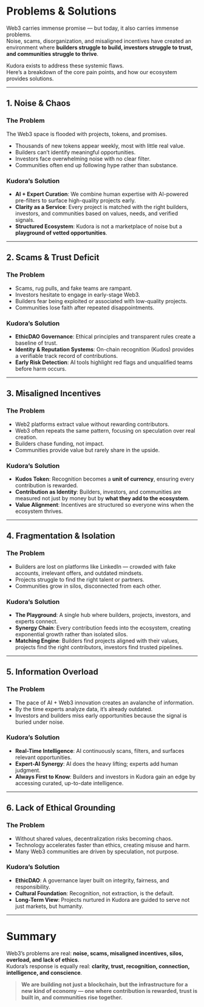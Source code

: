 # Problems & Solutions

Web3 carries immense promise — but today, it also carries immense problems.  
Noise, scams, disorganization, and misaligned incentives have created an environment where **builders struggle to build, investors struggle to trust, and communities struggle to thrive**.  

Kudora exists to address these systemic flaws.  
Here’s a breakdown of the core pain points, and how our ecosystem provides solutions.

---

## 1. Noise & Chaos

### The Problem
The Web3 space is flooded with projects, tokens, and promises.  
- Thousands of new tokens appear weekly, most with little real value.  
- Builders can’t identify meaningful opportunities.  
- Investors face overwhelming noise with no clear filter.  
- Communities often end up following hype rather than substance.  

### Kudora’s Solution
- **AI + Expert Curation**: We combine human expertise with AI-powered pre-filters to surface high-quality projects early.  
- **Clarity as a Service**: Every project is matched with the right builders, investors, and communities based on values, needs, and verified signals.  
- **Structured Ecosystem**: Kudora is not a marketplace of noise but a **playground of vetted opportunities**.

---

## 2. Scams & Trust Deficit

### The Problem
- Scams, rug pulls, and fake teams are rampant.  
- Investors hesitate to engage in early-stage Web3.  
- Builders fear being exploited or associated with low-quality projects.  
- Communities lose faith after repeated disappointments.  

### Kudora’s Solution
- **EthicDAO Governance**: Ethical principles and transparent rules create a baseline of trust.  
- **Identity & Reputation Systems**: On-chain recognition (Kudos) provides a verifiable track record of contributions.  
- **Early Risk Detection**: AI tools highlight red flags and unqualified teams before harm occurs.  

---

## 3. Misaligned Incentives

### The Problem
- Web2 platforms extract value without rewarding contributors.  
- Web3 often repeats the same pattern, focusing on speculation over real creation.  
- Builders chase funding, not impact.  
- Communities provide value but rarely share in the upside.  

### Kudora’s Solution
- **Kudos Token**: Recognition becomes a **unit of currency**, ensuring every contribution is rewarded.  
- **Contribution as Identity**: Builders, investors, and communities are measured not just by money but by **what they add to the ecosystem**.  
- **Value Alignment**: Incentives are structured so everyone wins when the ecosystem thrives.  

---

## 4. Fragmentation & Isolation

### The Problem
- Builders are lost on platforms like LinkedIn — crowded with fake accounts, irrelevant offers, and outdated mindsets.  
- Projects struggle to find the right talent or partners.  
- Communities grow in silos, disconnected from each other.  

### Kudora’s Solution
- **The Playground**: A single hub where builders, projects, investors, and experts connect.  
- **Synergy Chain**: Every contribution feeds into the ecosystem, creating exponential growth rather than isolated silos.  
- **Matching Engine**: Builders find projects aligned with their values, projects find the right contributors, investors find trusted pipelines.  

---

## 5. Information Overload

### The Problem
- The pace of AI + Web3 innovation creates an avalanche of information.  
- By the time experts analyze data, it’s already outdated.  
- Investors and builders miss early opportunities because the signal is buried under noise.  

### Kudora’s Solution
- **Real-Time Intelligence**: AI continuously scans, filters, and surfaces relevant opportunities.  
- **Expert-AI Synergy**: AI does the heavy lifting; experts add human judgment.  
- **Always First to Know**: Builders and investors in Kudora gain an edge by accessing curated, up-to-date intelligence.  

---

## 6. Lack of Ethical Grounding

### The Problem
- Without shared values, decentralization risks becoming chaos.  
- Technology accelerates faster than ethics, creating misuse and harm.  
- Many Web3 communities are driven by speculation, not purpose.  

### Kudora’s Solution
- **EthicDAO**: A governance layer built on integrity, fairness, and responsibility.  
- **Cultural Foundation**: Recognition, not extraction, is the default.  
- **Long-Term View**: Projects nurtured in Kudora are guided to serve not just markets, but humanity.  

---

# Summary

Web3’s problems are real: **noise, scams, misaligned incentives, silos, overload, and lack of ethics**.  
Kudora’s response is equally real: **clarity, trust, recognition, connection, intelligence, and conscience**.  

> **We are building not just a blockchain, but the infrastructure for a new kind of economy — one where contribution is rewarded, trust is built in, and communities rise together.**
